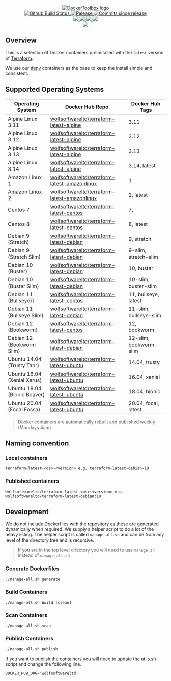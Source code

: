 <p align="center">
    <a href="https://github.com/DockerToolbox/">
        <img src="https://cdn.wolfsoftware.com/assets/images/github/organisations/dockertoolbox/black-and-white-circle-256.png" alt="DockerToolbox logo" />
    </a>
    <br />
    <a href="https://github.com/DockerToolbox/terraform-latest/actions/workflows/pipeline.yml">
        <img src="https://img.shields.io/github/workflow/status/DockerToolbox/terraform-latest/pipeline/master?style=for-the-badge" alt="Github Build Status">
    </a>
    <a href="https://github.com/DockerToolbox/terraform-latest/releases/latest">
        <img src="https://img.shields.io/github/v/release/DockerToolbox/terraform-latest?color=blue&label=Latest%20Release&style=for-the-badge" alt="Release">
    </a>
    <a href="https://github.com/DockerToolbox/terraform-latest/releases/latest">
        <img src="https://img.shields.io/github/commits-since/DockerToolbox/terraform-latest/latest.svg?color=blue&style=for-the-badge" alt="Commits since release">
    </a>
    <br />
    <a href=".github/CODE_OF_CONDUCT.md">
        <img src="https://img.shields.io/badge/Code%20of%20Conduct-blue?style=for-the-badge" />
    </a>
    <a href=".github/CONTRIBUTING.md">
        <img src="https://img.shields.io/badge/Contributing-blue?style=for-the-badge" />
    </a>
    <a href=".github/SECURITY.md">
        <img src="https://img.shields.io/badge/Report%20Security%20Concern-blue?style=for-the-badge" />
    </a>
    <a href="https://github.com/DockerToolbox/terraform-latest/issues">
        <img src="https://img.shields.io/badge/Get%20Support-blue?style=for-the-badge" />
    </a>
    <br />
    <a href="https://wolfsoftware.com/">
        <img src="https://img.shields.io/badge/Created%20by%20Wolf%20Software-blue?style=for-the-badge" />
    </a>
</p>

## Overview

This is a selection of Docker containers preinstalled with the `latest` version of [Terraform](https://www.terraform.io/).

We use our [tfenv](https://github.com/DockerToolbox/tfenv) containers as the base to keep the install simple and consistent.

## Supported Operating Systems

| Operating System             | Docker Hub Repo                                                                                         | Docker Hub Tags             |
| ---------------------------- | ------------------------------------------------------------------------------------------------------- | --------------------------- |
| Alpine Linux 3.11            | [wolfsoftwareltd/terraform-latest-alpine](https://hub.docker.com/r/wolfsoftwareltd/terraform-latest-alpine)           | 3.11                        |
| Alpine Linux 3.12            | [wolfsoftwareltd/terraform-latest-alpine](https://hub.docker.com/r/wolfsoftwareltd/terraform-latest-alpine)           | 3.12                        |
| Alpine Linux 3.13            | [wolfsoftwareltd/terraform-latest-alpine](https://hub.docker.com/r/wolfsoftwareltd/terraform-latest-alpine)           | 3.13                        |
| Alpine Linux 3.14            | [wolfsoftwareltd/terraform-latest-alpine](https://hub.docker.com/r/wolfsoftwareltd/terraform-latest-alpine)           | 3.14, latest                |
| Amazon Linux 1               | [wolfsoftwareltd/terraform-latest-amazonlinux](https://hub.docker.com/r/wolfsoftwareltd/terraform-latest-amazonlinux) | 1                           |
| Amazon Linux 2               | [wolfsoftwareltd/terraform-latest-amazonlinux](https://hub.docker.com/r/wolfsoftwareltd/terraform-latest-amazonlinux) | 2, latest                   |
| Centos 7                     | [wolfsoftwareltd/terraform-latest-centos](https://hub.docker.com/r/wolfsoftwareltd/terraform-latest-centos)           | 7,                          |
| Centos 8                     | [wolfsoftwareltd/terraform-latest-centos](https://hub.docker.com/r/wolfsoftwareltd/terraform-latest-centos)           | 8, latest                   |
| Debian 9 (Stretch)           | [wolfsoftwareltd/terraform-latest-debian](https://hub.docker.com/r/wolfsoftwareltd/terraform-latest-debian)           | 9, stretch                  |
| Debian 9 (Stretch Slim)      | [wolfsoftwareltd/terraform-latest-debian](https://hub.docker.com/r/wolfsoftwareltd/terraform-latest-debian)           | 9-slim, stretch-slim        |
| Debian 10 (Buster)           | [wolfsoftwareltd/terraform-latest-debian](https://hub.docker.com/r/wolfsoftwareltd/terraform-latest-debian)           | 10, buster                  |
| Debian 10 (Buster Slim)      | [wolfsoftwareltd/terraform-latest-debian](https://hub.docker.com/r/wolfsoftwareltd/terraform-latest-debian)           | 10-slim, buster-slim        |
| Debian 11 (Bullseye)]        | [wolfsoftwareltd/terraform-latest-centos](https://hub.docker.com/r/wolfsoftwareltd/terraform-latest-centos)           | 11, bullseye, latest        |
| Debian 11 (Bullseye Slim)    | [wolfsoftwareltd/terraform-latest-debian](https://hub.docker.com/r/wolfsoftwareltd/terraform-latest-debian)           | 11-slim, bullseye-slim      |
| Debian 12 (Bookworm)         | [wolfsoftwareltd/terraform-latest-centos](https://hub.docker.com/r/wolfsoftwareltd/terraform-latest-centos)           | 12, bookworm                |
| Debian 12 (Bookworm Slim)    | [wolfsoftwareltd/terraform-latest-debian](https://hub.docker.com/r/wolfsoftwareltd/terraform-latest-debian)           | 12-slim, bookworm-slim      |
| Ubuntu 14.04 (Trusty Tahr)   | [wolfsoftwareltd/terraform-latest-ubuntu](https://hub.docker.com/r/wolfsoftwareltd/terraform-latest-ubuntu)           | 14.04, trusty               |
| Ubuntu 16.04 (Xenial Xerus)  | [wolfsoftwareltd/terraform-latest-ubuntu](https://hub.docker.com/r/wolfsoftwareltd/terraform-latest-ubuntu)           | 16.04, xenial               |
| Ubuntu 18.04 (Bionic Beaver) | [wolfsoftwareltd/terraform-latest-ubuntu](https://hub.docker.com/r/wolfsoftwareltd/terraform-latest-ubuntu)           | 18.04, bionic               |
| Ubuntu 20.04 (Focal Fossa)   | [wolfsoftwareltd/terraform-latest-ubuntu](https://hub.docker.com/r/wolfsoftwareltd/terraform-latest-ubuntu)           | 20.04, focal, latest        |

> Docker containers are automatically rebuilt and published weekly (Mondays 4am)

## Naming convention

### Local containers

```
terraform-latest-<os>-<version> e.g. terraform-latest-debian-10
```

### Published containers

```
wolfsoftwareltd/terraform-latest-<os>:<version> e.g. wolfsoftwareltd/terraform-latest-debian:10
```

## Development

We do not include Dockerfiles with the repository as these are generated dynamically when required. We supply a helper script to do a lot of the heavy listing.
The helper script is called `manage-all.sh` and can be from any level of the directory tree and is recursive.

> If you are in the top level directory you will need to use `manage.sh` instead of `manage-all.sh`

### Generate Dockerfiles

```
./manage-all.sh generate
```

### Build Containers

```
./manage-all.sh build [clean]
```

### Scan Containers

```
./manage-all.sh scan         
```

### Publish Containers

```
./manage-all.sh publish
```

If you want to publish the containers you will need to update the [utils.sh](Scripts/utils.sh#L5) script and change the following line.

```
DOCKER_HUB_ORG='wolfsoftwareltd'
```
